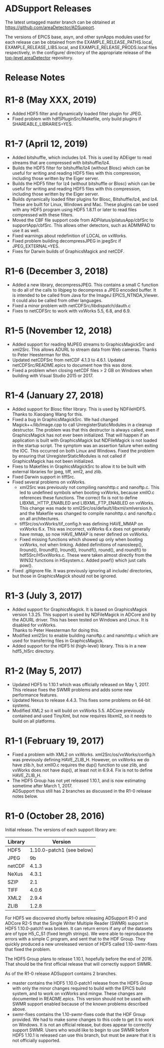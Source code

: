 ADSupport Releases
===============

The latest untagged master branch can be obtained at
https://github.com/areaDetector/ADSupport.

The versions of EPICS base, asyn, and other synApps modules used for each release can be obtained from 
the EXAMPLE_RELEASE_PATHS.local, EXAMPLE_RELEASE_LIBS.local, and EXAMPLE_RELEASE_PRODS.local
files respectively, in the configure/ directory of the appropriate release of the 
[top-level areaDetector](https://github.com/areaDetector/areaDetector) repository.
 

Release Notes
=============

R1-8 (May XXX, 2019)
========================
* Added HDF5 filter and dynamically loaded filter plugin for JPEG.
* Fixed problem with hdf5PluginSrc/Makefile, only build plugins if SHAREABLE_LIBRARIES=YES.

R1-7 (April 12, 2019)
========================
* Added bitshuffle, which includes lz4.
  This is used by ADEiger to read streams that are compressed with bitshuffle/lz4.
* Builds the HDF5 filter for bitshuffle/lz4 (without Blosc) which can be useful for writing and reading HDF5 files
  with this compression, including those written by the Eiger server.
* Builds the HDF5 filter for lz4 (without bitshuffle or Blosc) which can be useful for writing and reading HDF5 files
  with this compression, including those written by the Eiger server.
* Builds dynamically loaded filter plugins for Blosc, Bitshuffle/lz4, and lz4.  These are built for Linux, Windows and Mac.
  These plugins can be used with any HDF5 program using HDF5 1.8.11 or later to read files compressed with these filters.
* Moved the CBF file support code from ADPilatus/pilatusApp/cbfSrc to supportApp/cbfSrc.
  This allows other detectors, such as ADMMPAD to use it as well.
* Fixed warnings about redefinition of LOCAL on vxWorks.
* Fixed problem building decompressJPEG in jpegSrc if JPEG_EXTERNAL=YES.
* Fixes for Darwin builds of GraphicsMagick and netCDF.

R1-6 (December 3, 2018)
========================
* Added a new library, decompressJPEG. This contains a small C function to do all of the calls to libjpeg
  to decompress a JPEG encoded buffer.  It is intended to be called from Java for the ImageJ EPICS_NTNDA_Viewer.
  It could also be called from other languages.
* Fixed a minor problem with netCDFSrc/libdispatch/dauth.c
* Fixes to netCDFSrc to work with vxWorks 5.5, 6.8, and 6.9.


R1-5 (November 12, 2018)
========================
* Added support for reading MJPEG streams to GraphicsMagickSrc and xml2Src.  This allows ADURL to stream
  data from Web cameras. Thanks to Peter Heesterman for this.
* Updated netCDFSrc from netCDF 4.1.3 to 4.6.1.  Updated netCDFSrc/README.epics to document how this was done.
* Fixed a problem when closing netCDF files > 2 GB on Windows when building with Visual Studio 2015 or 2017.


R1-4 (January 27, 2018)
========================
* Added support for Blosc filter library.  This is used by NDFileHDF5.  Thanks to Xiaoqiang Wang for this.
* Fixed a bug in GraphicsMagickSrc.  We had changed Magick++/lib/Image.cpp to call UnregisterStaticModules in
  a cleanup destructor.  The problem was that this destructor is always called, even if GraphicsMagick has not
  ever been initialized.  That will happen if an application is built with GraphicsMagick but NDFileMagick is
  not loaded in the startup script.  The symptom was an assertion failure when exiting the IOC.  This occurred
  on both Linux and Windows.  Fixed the problem by ensuring that UnregisterStaticModules is not called if
  GraphicsMagick has not been initialized.
* Fixes to Makefiles in GraphicsMagickSrc to allow it to be built with external libraries 
  for jpeg, tiff, xml2, and zlib.
* Fixed Darwin support in tiffSrc.
* Fixed several problems on vxWorks.  
  * xml2Src was previously not compiling nanohttp.c and nanoftp.c.
    This led to undefined symbols when booting vxWorks, because xmlIO.c references these functions.
    The correct fix is not to define LIBXML_HTTP_ENABLED and LIBXML_FTP_ENABLED on vxWorks. 
    This change was made to xml2Src/os/default/libxml/xmlversion.h, and the Makefile was changed to 
    compile nanohttp.c and nanoftp.c on all architectures.
  * tiffSrc/os/vxWorks/tif_config.h was defining HAVE_MMAP on vxWorks 6.x. This was incorrect, 
    vxWorks 6.x does not generally have mmap, so now HAVE_MMAP is never defined on vxWorks.
  * Fixed missing functions which showed up only when booting vxWorks, not when linking.
    Added definitions of nanosleep(), llround(), llroundf(), lround(), lroundf(), round(), and roundf()
    to hdf5Src/H5vxWorks.c.  These were taken almost directly from the WIN32 functions in H5system.c.
    Added powf() which just calls pow().
* Fixed .gitignore file.  It was previously ignoring all include/ directories, but those in GraphicsMagick
  should not be ignored.


R1-3 (July 3, 2017)
========================
* Added support for GraphicsMagick.  It is based on GraphicsMagick version 1.3.25.
  This support is used by NDFileMagick in ADCore and by the ADURL driver.
  This has been tested on Windows and Linux.  It is disabled for vxWorks.  
  Thanks to Peter Heesterman for doing this. 
* Modified xml2Src to enable building nanoftp.c and nanohttp.c which are used for transferring files
  in GraphicsMagick.
* Added support for the HDF5 hl (high-level) library.  This is in a new hdf5_hlSrc directory.  


R1-2 (May 5, 2017)
========================
* Updated HDF5 to 1.10.1 which was officially released on May 1, 2017.  
  This release fixes the SWMR problems and adds some new performance features.
* Updated Nexus to release 4.4.3.  This fixes some problems on 64-bit systems.
* Modified XML2 so it will build on vxWorks 5.5.  ADCore previously contained and used TinyXml,
  but now requires libxml2, so it needs to build on all platforms.


R1-1 (February 19, 2017)
========================
* Fixed a problem with XML2 on vxWorks.  xml2Src/os/vxWorks/config.h was previously defining HAVE_ZLIB_H.
  However, on vxWorks we do have zlib.h, but xmlIO.c requires the dup() function to use zlib, and vxWorks 
  does not have dup(), at least not in 6.9.4.  Fix is not to define HAVE_ZLIB_H.
* The HDF5 Group has not yet released 1.10.1, and is now estimating sometime after March 1, 2017.  
  ADSupport thus still has 2 branches as discussed in the R1-0 release notes below.


R1-0 (October 28, 2016)
========================
Initial release.  The versions of each support library are:

Library | Version
------- | -------
HDF5    | 1.10.0-patch1 (see below)
JPEG    | 9b
netCDF  | 4.1.3  
NeXus   | 4.3.1
SZIP    | 2.1
TIFF    | 4.0.6
XML2    | 2.9.4
ZLIB    | 1.2.8

For HDF5 we discovered shortly before releasing ADSupport R1-0 and ADCore R2-5 that the
Single Writer Multiple Reader (SWMR) support in HDF5 1.10.0-patch1 was broken.
It can return errors if any of the datasets are of type H5_C_S1 (fixed length strings).
We were able to reproduce the errors with a simple C program, and sent that to the HDF Group.
They quickly produced a new unreleased version of HDF5 called 1.10-swmr-fixes that fixed the problem.

The HDF5 Group plans to release 1.10.1, hopefully before the end of 2016.  That should be
the first official release that will correctly support SWMR.

As of the R1-0 release ADSupport contains 2 branches. 
- master contains the HDF5 1.10.0-patch1 release from the HDF5 Group with only the minor changes
  required to build with the EPICS build system, and to work on vxWorks and mingw.
  These changes are documented in README.epics.  This version should not be used with SWMR
  support enabled because of the known problems described above.
- swmr-fixes contains the 1.10-swmr-fixes code that the HDF Group provided.
  We had to make some changes to this code to get it to work on Windows.
  It is not an official release, but does appear to correctly support SWMR.
  Users who would like to begin to use SWMR before HDF5 1.10.1 is released can use
  this branch, but must be aware that it is not officially supported. 
